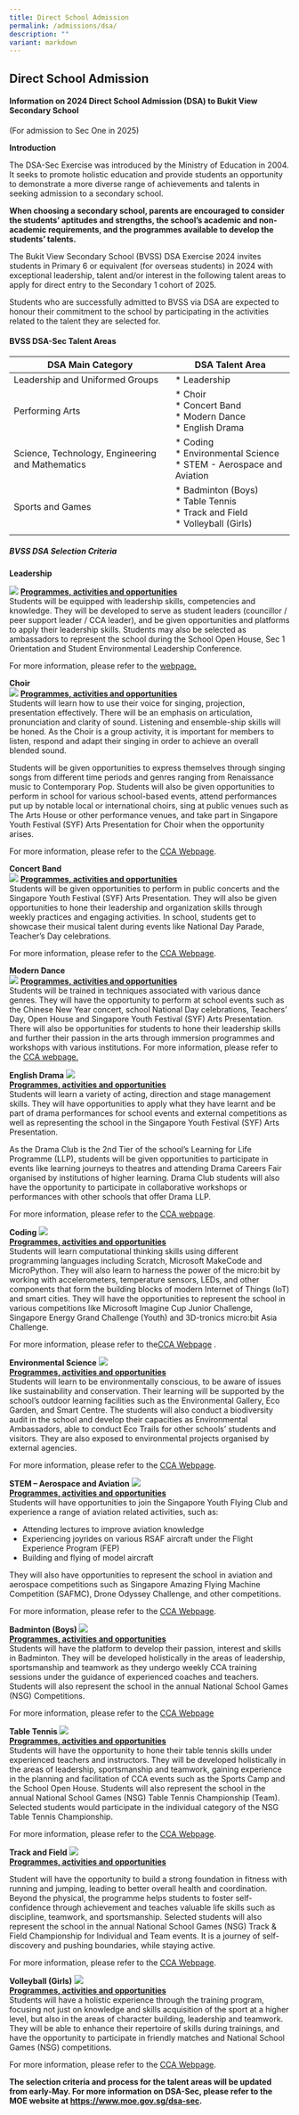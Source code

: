 ```yaml
---
title: Direct School Admission
permalink: /admissions/dsa/
description: ""
variant: markdown
---
```

## Direct School Admission

#### Information on 2024 Direct School Admission (DSA) to Bukit View Secondary School

(For admission to Sec One in 2025)

**Introduction**
  
The DSA-Sec Exercise was introduced by the Ministry of Education in 2004. It seeks to promote holistic education and provide students an opportunity to demonstrate a more diverse range of achievements and talents in seeking admission to a secondary school.  
  
**When choosing a secondary school, parents are encouraged to consider the students’ aptitudes and strengths, the school’s academic and non-academic requirements, and the programmes available to develop the students’ talents.**

The Bukit View Secondary School (BVSS) DSA Exercise 2024 invites students in Primary 6 or equivalent (for overseas students) in 2024 with exceptional leadership, talent and/or interest in the following talent areas to apply for direct entry to the Secondary 1 cohort of 2025.

Students who are successfully admitted to BVSS via DSA are expected to honour their commitment to the school by participating in the activities related to the talent they are selected for.  

#### BVSS DSA-Sec Talent Areas

| **DSA Main Category**  | **DSA Talent Area**  |
|---|---|
| Leadership and Uniformed Groups  | * Leadership |
| Performing Arts  | * Choir<br> * Concert Band<br> * Modern Dance<br> * English Drama  |
| Science, Technology, Engineering and Mathematics  | * Coding<br> * Environmental Science<br> * STEM - Aerospace and Aviation  |
| Sports and Games  | * Badminton (Boys) <br> * Table Tennis <br>* Track and Field <br>* Volleyball (Girls) |
|   |   |


##### BVSS DSA Selection Criteria

**Leadership**
<br>

![](/images/DSA/37th%20scb%20psl%20exco.jpeg)
<u><b>Programmes, activities and opportunities</b></u><br>
Students will be equipped with leadership skills, competencies and knowledge. They will be developed to serve as student leaders (councillor / peer support leader / CCA leader), and be given opportunities and platforms to apply their leadership skills. Students may also be selected as ambassadors to represent the school during the School Open House, Sec 1 Orientation and Student Environmental Leadership Conference.

For more information, please refer to the [webpage.](https://www.bukitviewsec.moe.edu.sg/our-curriculum/Co-Curricular/sl/)

	

**Choir**
<br>
![](/images/DSA/choir%20dsa%20edited.jpg)
<u><b>Programmes, activities and opportunities</b></u><br>
Students will learn how to use their voice for singing, projection, presentation effectively. There will be an emphasis on articulation, pronunciation and clarity of sound. Listening and ensemble-ship skills will be honed. As the Choir is a group activity, it is important for members to listen, respond and adapt their singing in order to achieve an overall blended sound. 

Students will be given opportunities to express themselves through singing songs from different time periods and genres ranging from Renaissance music to Contemporary Pop. Students will also be given opportunities to perform in school for various school-based events, attend performances put up by notable local or international choirs, sing at public venues such as The Arts House or other performance venues, and take part in Singapore Youth Festival (SYF) Arts Presentation for Choir when the opportunity arises. 

For more information, please refer to the [CCA Webpage](https://www.bukitviewsec.moe.edu.sg/ccas/Visual-and-Performing-Arts/Choir/).



**Concert Band**
<br>
![](/images/DSA/concert%20band%20dsa.jpeg)
<u><b>Programmes, activities and opportunities</b></u><br>
Students will be given opportunities to perform in public concerts and the Singapore Youth Festival (SYF) Arts Presentation. They will also be given opportunities to hone their leadership and organization skills through weekly practices and engaging activities. In school, students get to showcase their musical talent during events like National Day Parade, Teacher’s Day celebrations. 

For more information, please refer to the [CCA Webpage](https://www.bukitviewsec.moe.edu.sg/ccas/Visual-and-Performing-Arts/concertb/).


**Modern Dance**
<br>
![](/images/DSA/modern%20dance%20dsa.jpeg)
<u><b>Programmes, activities and opportunities</b></u><br>
Students will be trained in techniques associated with various dance genres. They will have the opportunity to perform at school events such as the Chinese New Year concert, school National Day celebrations, Teachers’ Day, Open House and Singapore Youth Festival (SYF) Arts Presentation. There will also be opportunities for students to hone their leadership skills and further their passion in the arts through immersion programmes and workshops with various institutions. 
For more information, please refer to the [ CCA webpage.](https://www.bukitviewsec.moe.edu.sg/ccas/Visual-and-Performing-Arts/dance/)


**English Drama**
![](/images/DSA/drama_edited.jpg)
<br>
<u><b>Programmes, activities and opportunities</b></u><br>
Students will learn a variety of acting, direction and stage management skills. They will have opportunities to apply what they have learnt and be part of drama performances for school events and external competitions as well as representing the school in the Singapore Youth Festival (SYF) Arts Presentation.

As the Drama Club is the 2nd Tier of the school’s Learning for Life Programme (LLP), students will be given opportunities to participate in events like learning journeys to theatres and attending Drama Careers Fair organised by institutions of higher learning. Drama Club students will also have the opportunity to participate in collaborative workshops or performances with other schools that offer Drama LLP. 

For more information, please refer to the [CCA webpage](https://www.bukitviewsec.moe.edu.sg/ccas/Visual-and-Performing-Arts/drama/).


**Coding**
![](/images/DSA/coding%20dsa_edited.jpg)
<br>
<u><b>Programmes, activities and opportunities</b></u><br>
Students will learn computational thinking skills using different programming languages including Scratch, Microsoft MakeCode and MicroPython. They will also learn to harness the power of the micro:bit by working with accelerometers, temperature sensors, LEDs, and other components that form the building blocks of modern Internet of Things (IoT) and smart cities. They will have the opportunities to represent the school in various competitions like Microsoft Imagine Cup Junior Challenge, Singapore Energy Grand Challenge (Youth) and 3D-tronics micro:bit Asia Challenge. 

For more information, please refer to the[CCA Webpage](https://www.bukitviewsec.moe.edu.sg/our-curriculum/co-curricular/ccas/clubs-and-societies/infocomm-club/) .


**Environmental Science**
![](/images/Environmental-300x200.jpg)
<br>
<u><b>Programmes, activities and opportunities</b></u><br>
Students will learn to be environmentally conscious, to be aware of issues like sustainability and conservation. Their learning will be supported by the school’s outdoor learning facilities such as the Environmental Gallery, Eco Garden, and Smart Centre. The students will also conduct a biodiversity audit in the school and develop their capacities as Environmental Ambassadors, able to conduct Eco Trails for other schools’ students and visitors. They are also exposed to environmental projects organised by external agencies. 

For more information, please refer to the [CCA Webpage](https://www.bukitviewsec.moe.edu.sg/ccas/Clubs-and-Societies/environmental/).


**STEM – Aerospace and Aviation**
![](/images/DSA/aviation%20dsa.jpg)
<br>
<u><b>Programmes, activities and opportunities</b></u><br>
Students will have opportunities to join the Singapore Youth Flying Club and experience a range of aviation related activities, such as:

* Attending lectures to improve aviation knowledge
* Experiencing joyrides on various RSAF aircraft under the Flight Experience Program (FEP)
* Building and flying of model aircraft

They will also have opportunities to represent the school in aviation and aerospace competitions such as Singapore Amazing Flying Machine Competition (SAFMC), Drone Odyssey Challenge, and other competitions. 

For more information, please refer to the [CCA Webpage](https://www.bukitviewsec.moe.edu.sg/our-curriculum/co-curricular/ccas/clubs-and-societies/singapore-youth-flying-club/).


**Badminton (Boys)**
![](/images/DSA/badminton%20dsa_edited.jpg)
<br>
<u><b>Programmes, activities and opportunities</b></u><br>
Students will have the platform to develop their passion, interest and skills in Badminton. They will be developed holistically in the areas of leadership, sportsmanship and teamwork as they undergo weekly CCA training sessions under the guidance of experienced coaches and teachers. Students will also represent the school in the annual National School Games (NSG) Competitions. 

For more information, please refer to the [CCA Webpage](https://www.bukitviewsec.moe.edu.sg/our-curriculum/co-curricular/ccas/sport-and-games/badminton/)


**Table Tennis**
![](/images/Table-Tennis-300x185.png)
<br>
<u><b>Programmes, activities and opportunities</b></u><br>
Students will have the opportunity to hone their table tennis skills under experienced teachers and instructors. They will be developed holistically in the areas of leadership, sportsmanship and teamwork, gaining experience in the planning and facilitation of CCA events such as the Sports Camp and the School Open House. Students will also represent the school in the annual National School Games (NSG) Table Tennis Championship (Team). Selected students would participate in the individual category of the NSG Table Tennis Championship. 

For more information, please refer to the [CCA Webpage](https://www.bukitviewsec.moe.edu.sg/our-curriculum/co-curricular/ccas/sport-and-games/table-tennis/).



**Track and Field**
![](/images/DSA/tracknfield.jpg)
<br>
<u><b>Programmes, activities and opportunities</b></u><br>

Student will have the opportunity to build a strong foundation in fitness with running and jumping, leading to better overall health and coordination. Beyond the physical, the programme helps students to foster self-confidence through achievement and teaches valuable life skills such as discipline, teamwork, and sportsmanship. Selected students will also represent the school in the annual National School Games (NSG) Track &amp; Field Championship for Individual and Team events. It is a journey of self-discovery and pushing boundaries, while staying active.


For more information, please refer to the [CCA Webpage](https://www.bukitviewsec.moe.edu.sg/our-curriculum/co-curricular/ccas/sport-and-games/track-n-field/).




**Volleyball (Girls)**
![](/images/volleyball(girl).jpg)
<br>
<u><b>Programmes, activities and opportunities</b></u><br>
Students will have a holistic experience through the training program, focusing not just on knowledge and skills acquisition of the sport at a higher level, but also in the areas of character building, leadership and teamwork. They will be able to enhance their repertoire of skills during trainings, and have the opportunity to participate in friendly matches and National School Games (NSG) competitions.

For more information, please refer to the [CCA Webpage](https://www.bukitviewsec.moe.edu.sg/our-curriculum/co-curricular/ccas/sport-and-games/volleyball/).


**The selection criteria and process for the talent areas will be updated from early-May. For more information on DSA-Sec, please refer to the MOE website at https://www.moe.gov.sg/dsa-sec.**